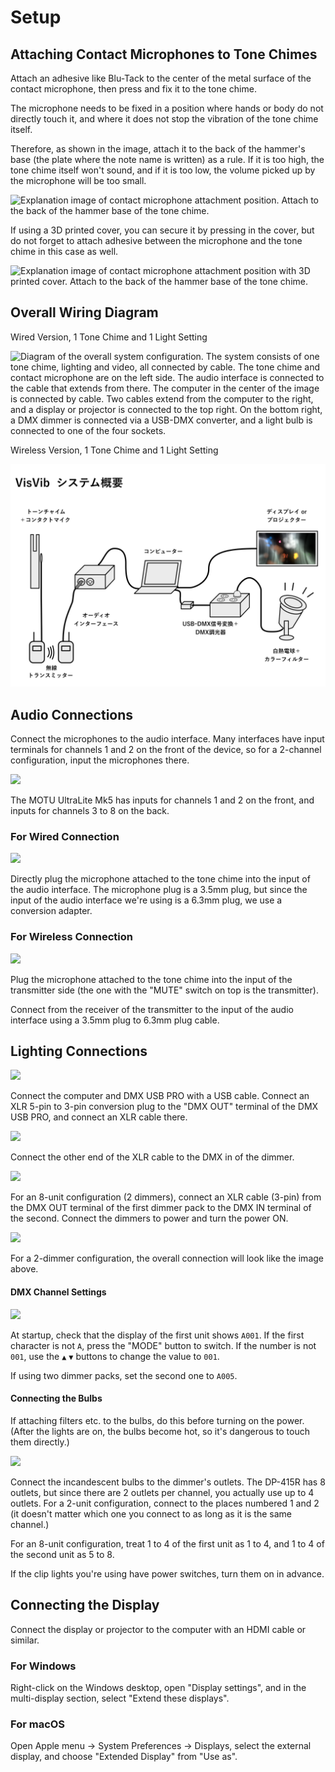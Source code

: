 # Setup

## Attaching Contact Microphones to Tone Chimes

Attach an adhesive like Blu-Tack to the center of the metal surface of the contact microphone, then press and fix it to the tone chime.

The microphone needs to be fixed in a position where hands or body do not directly touch it, and where it does not stop the vibration of the tone chime itself.

Therefore, as shown in the image, attach it to the back of the hammer's base (the plate where the note name is written) as a rule. If it is too high, the tone chime itself won't sound, and if it is too low, the volume picked up by the microphone will be too small.

![Explanation image of contact microphone attachment position. Attach to the back of the hammer base of the tone chime.](../img/attach_position_direct.JPG)

If using a 3D printed cover, you can secure it by pressing in the cover, but do not forget to attach adhesive between the microphone and the tone chime in this case as well.

![Explanation image of contact microphone attachment position with 3D printed cover. Attach to the back of the hammer base of the tone chime.](../img/attach_position_cover.JPG)

## Overall Wiring Diagram

Wired Version, 1 Tone Chime and 1 Light Setting

![Diagram of the overall system configuration. The system consists of one tone chime, lighting and video, all connected by cable. The tone chime and contact microphone are on the left side. The audio interface is connected to the cable that extends from there. The computer in the center of the image is connected by cable. Two cables extend from the computer to the right, and a display or projector is connected to the top right. On the bottom right, a DMX dimmer is connected via a USB-DMX converter, and a light bulb is connected to one of the four sockets.](../img/VisVib_diagrams.png)

Wireless Version, 1 Tone Chime and 1 Light Setting

![Overall system configuration diagram of the wireless version. It is almost the same as the diagram of the wired version above, but a wireless transmitter is inserted between the contact microphone and the audio interface.](../img/VisVib_diagrams2.png)


## Audio Connections

Connect the microphones to the audio interface. Many interfaces have input terminals for channels 1 and 2 on the front of the device, so for a 2-channel configuration, input the microphones there.

![](../img/ultralite_connection.jpg)

The MOTU UltraLite Mk5 has inputs for channels 1 and 2 on the front, and inputs for channels 3 to 8 on the back.

### For Wired Connection

![](../img/audiointerface_connect.JPG)

Directly plug the microphone attached to the tone chime into the input of the audio interface. The microphone plug is a 3.5mm plug, but since the input of the audio interface we're using is a 6.3mm plug, we use a conversion adapter.

### For Wireless Connection

![](../img/audiointerface_wireless.JPG)

Plug the microphone attached to the tone chime into the input of the transmitter side (the one with the "MUTE" switch on top is the transmitter).

Connect from the receiver of the transmitter to the input of the audio interface using a 3.5mm plug to 6.3mm plug cable.

## Lighting Connections

![](../img/dmx_connection.JPG)

Connect the computer and DMX USB PRO with a USB cable. Connect an XLR 5-pin to 3-pin conversion plug to the "DMX OUT" terminal of the DMX USB PRO, and connect an XLR cable there.

![](../img/light_setup_1.JPG)

Connect the other end of the XLR cable to the DMX in of the dimmer.

![](../img/light_setup_3.JPG)

For an 8-unit configuration (2 dimmers), connect an XLR cable (3-pin) from the DMX OUT terminal of the first dimmer pack to the DMX IN terminal of the second. Connect the dimmers to power and turn the power ON.

![](../img/light_setup_2.JPG)

For a 2-dimmer configuration, the overall connection will look like the image above.

#### DMX Channel Settings

![](../img/light_setup_4.JPG)

At startup, check that the display of the first unit shows `A001`. If the first character is not `A`, press the "MODE" button to switch. If the number is not `001`, use the `▲` `▼` buttons to change the value to `001`.

If using two dimmer packs, set the second one to `A005`.

#### Connecting the Bulbs

If attaching filters etc. to the bulbs, do this before turning on the power. (After the lights are on, the bulbs become hot, so it's dangerous to touch them directly.)

![](../img/light_setup_5.JPG)

Connect the incandescent bulbs to the dimmer's outlets. The DP-415R has 8 outlets, but since there are 2 outlets per channel, you actually use up to 4 outlets. For a 2-unit configuration, connect to the places numbered 1 and 2 (it doesn't matter which one you connect to as long as it is the same channel.)

For an 8-unit configuration, treat 1 to 4 of the first unit as 1 to 4, and 1 to 4 of the second unit as 5 to 8.

If the clip lights you're using have power switches, turn them on in advance.

## Connecting the Display

Connect the display or projector to the computer with an HDMI cable or similar.

### For Windows

Right-click on the Windows desktop, open "Display settings", and in the multi-display section, select "Extend these displays".

### For macOS

Open Apple menu → System Preferences → Displays, select the external display, and choose "Extended Display" from "Use as".